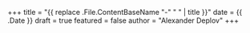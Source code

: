 +++
title = "{{ replace .File.ContentBaseName "-" " " | title }}"
date = {{ .Date }}
draft = true
featured = false
author = "Alexander Deplov"
+++
